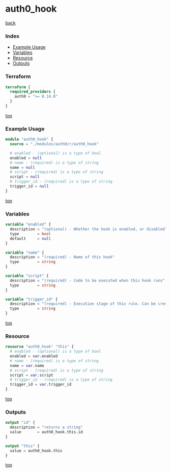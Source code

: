 # auth0_hook

[back](../auth0.md)

### Index

- [Example Usage](#example-usage)
- [Variables](#variables)
- [Resource](#resource)
- [Outputs](#outputs)

### Terraform

```terraform
terraform {
  required_providers {
    auth0 = ">= 0.14.0"
  }
}
```

[top](#index)

### Example Usage

```terraform
module "auth0_hook" {
  source = "./modules/auth0/r/auth0_hook"

  # enabled - (optional) is a type of bool
  enabled = null
  # name - (required) is a type of string
  name = null
  # script - (required) is a type of string
  script = null
  # trigger_id - (required) is a type of string
  trigger_id = null
}
```

[top](#index)

### Variables

```terraform
variable "enabled" {
  description = "(optional) - Whether the hook is enabled, or disabled"
  type        = bool
  default     = null
}

variable "name" {
  description = "(required) - Name of this hook"
  type        = string
}

variable "script" {
  description = "(required) - Code to be executed when this hook runs"
  type        = string
}

variable "trigger_id" {
  description = "(required) - Execution stage of this rule. Can be credentials-exchange, pre-user-registration, post-user-registration, post-change-password, or send-phone-message"
  type        = string
}
```

[top](#index)

### Resource

```terraform
resource "auth0_hook" "this" {
  # enabled - (optional) is a type of bool
  enabled = var.enabled
  # name - (required) is a type of string
  name = var.name
  # script - (required) is a type of string
  script = var.script
  # trigger_id - (required) is a type of string
  trigger_id = var.trigger_id
}
```

[top](#index)

### Outputs

```terraform
output "id" {
  description = "returns a string"
  value       = auth0_hook.this.id
}

output "this" {
  value = auth0_hook.this
}
```

[top](#index)